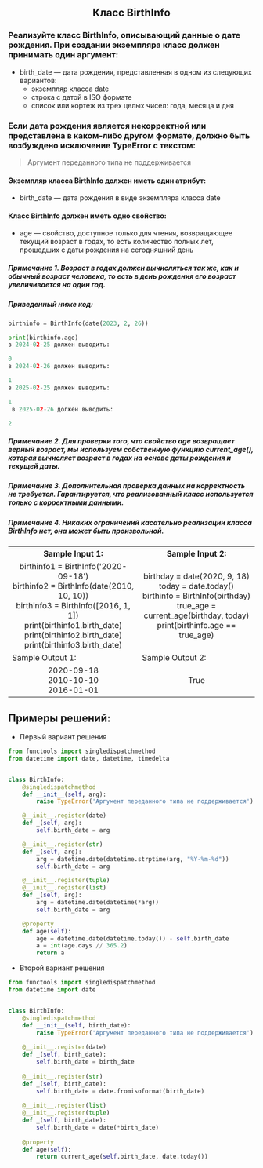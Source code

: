 <h2 style="text-align:center">Класс BirthInfo</h2>

### Реализуйте класс BirthInfo, описывающий данные о дате рождения. При создании экземпляра класс должен принимать один аргумент:
* birth_date — дата рождения, представленная в одном из следующих вариантов:
  * экземпляр класса date
  * строка с датой в ISO формате
  * список или кортеж из трех целых чисел: года, месяца и дня

### Если дата рождения является некорректной или представлена в каком-либо другом формате, должно быть возбуждено исключение TypeError с текстом:
> Аргумент переданного типа не поддерживается
#### Экземпляр класса BirthInfo должен иметь один атрибут:
* birth_date — дата рождения в виде экземпляра класса date
#### Класс BirthInfo должен иметь одно свойство:
* age — свойство, доступное только для чтения, возвращающее текущий возраст в годах, то есть количество полных лет, прошедших с даты рождения на сегодняшний день

##### Примечание 1. Возраст в годах должен вычисляться так же, как и обычный возраст человека, то есть в день рождения его возраст увеличивается на один год.
##### Приведенный ниже код:
```python
birthinfo = BirthInfo(date(2023, 2, 26))

print(birthinfo.age)
в 2024-02-25 должен выводить:

0
в 2024-02-26 должен выводить:

1
в 2025-02-25 должен выводить:

1
 в 2025-02-26 должен выводить:

2
```



##### Примечание 2. Для проверки того, что свойство age возвращает верный возраст, мы используем собственную функцию current_age(), которая вычисляет возраст в годах на основе даты рождения и текущей даты.
##### Примечание 3. Дополнительная проверка данных на корректность не требуется. Гарантируется, что реализованный класс используется только с корректными данными.
##### Примечание 4. Никаких ограничений касательно реализации класса BirthInfo нет, она может быть произвольной.

<table align="center">
  <tbody>
    <tr>
      <th>Sample Input 1: </th>
      <th>Sample Input 2: </th>
    </tr>
    <tr>
      <td align="center">birthinfo1 = BirthInfo('2020-09-18')<br>
                          birthinfo2 = BirthInfo(date(2010, 10, 10))<br>
                          birthinfo3 = BirthInfo([2016, 1, 1])<br>
                          print(birthinfo1.birth_date)<br>
                          print(birthinfo2.birth_date)<br>
                          print(birthinfo3.birth_date)<br></td>
      <td align="center">birthday = date(2020, 9, 18)<br>
                        today = date.today()<br>
                        birthinfo = BirthInfo(birthday)<br>
                        true_age = current_age(birthday, today)<br>
                        print(birthinfo.age == true_age)<br></td>
    </tr>
    <tr>
      <td>Sample Output 1:</td>
      <td>Sample Output 2:</td>
      </tr>
    <tr>
      <td align="center">
                        2020-09-18<br>
                        2010-10-10<br>
                        2016-01-01<br>
      </td>
      <td align="center">
                        True<br>
      </td>
    </tr>
  </tbody>
</table>



## Примеры решений:
* Первый вариант решения
```python
from functools import singledispatchmethod
from datetime import date, datetime, timedelta


class BirthInfo:
    @singledispatchmethod
    def __init__(self, arg):
        raise TypeError('Аргумент переданного типа не поддерживается')

    @__init__.register(date)
    def _(self, arg):
        self.birth_date = arg

    @__init__.register(str)
    def _(self, arg):
        arg = datetime.date(datetime.strptime(arg, "%Y-%m-%d"))
        self.birth_date = arg

    @__init__.register(tuple)
    @__init__.register(list)
    def _(self, arg):
        arg = datetime.date(datetime(*arg))
        self.birth_date = arg

    @property
    def age(self):
        age = datetime.date(datetime.today()) - self.birth_date
        a = int(age.days // 365.2)
        return a
```
* Второй вариант решения
```python
from functools import singledispatchmethod
from datetime import date 


class BirthInfo:
    @singledispatchmethod
    def __init__(self, birth_date):
        raise TypeError('Аргумент переданного типа не поддерживается')
    
    @__init__.register(date)
    def _(self, birth_date):
        self.birth_date = birth_date
        
    @__init__.register(str)
    def _(self, birth_date):
        self.birth_date = date.fromisoformat(birth_date)
        
    @__init__.register(list)
    @__init__.register(tuple)
    def _(self, birth_date):
        self.birth_date = date(*birth_date)
    
    @property
    def age(self):
        return current_age(self.birth_date, date.today())
```


